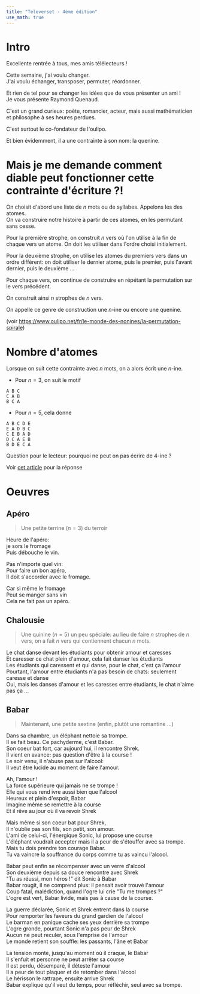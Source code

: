 ```yaml
---
title: "Televerset - 4ème édition"
use_math: true
---
```

# Intro

Excellente rentrée à tous, mes amis télélecteurs !

Cette semaine, j'ai voulu changer.  
J'ai voulu échanger, transposer, permuter, réordonner.

Et rien de tel pour se changer les idées que de vous présenter un ami !  
Je vous présente Raymond Quenaud.

C'est un grand curieux: poète, romancier, acteur, mais aussi mathématicien et philosophe à ses heures perdues.

C'est surtout le co-fondateur de l'oulipo.

Et bien évidemment, il a une contrainte à son nom: la quenine.

# Mais je me demande comment diable peut fonctionner cette contrainte d'écriture ?!

On choisit d'abord une liste de $n$ mots ou de syllabes. Appelons les des atomes.  
On va construire notre histoire à partir de ces atomes, en les permutant sans cesse.

Pour la première strophe, on construit $n$ vers où l'on utilise à la fin de chaque vers un atome. On doit les utiliser dans l'ordre choisi initialement.

Pour la deuxième strophe, on utilise les atomes du premiers vers dans un ordre différent: on doit utiliser le dernier atome, puis le premier, puis l'avant dernier, puis le deuxième ...

Pour chaque vers, on continue de construire en répétant la permutation sur le vers précédent.

On construit ainsi $n$ strophes de $n$ vers.

On appelle ce genre de construction une $n$-ine ou encore une quenine.

(voir https://www.oulipo.net/fr/le-monde-des-nonines/la-permutation-spirale)

# Nombre d'atomes

Lorsque on suit cette contrainte avec $n$ mots, on a alors écrit une $n$-ine.

- Pour $n=3$, on suit le motif
```
A B C
C A B
B C A
```

- Pour $n=5$, cela donne
```
A B C D E
E A D B C
C E B A D
D C A E B
B D E C A
```

Question pour le lecteur: pourquoi ne peut on pas écrire de $4$-ine ?

Voir [cet article](https://images.math.cnrs.fr/Poesie-spirales-et-battements-de-cartes) pour la réponse


# Oeuvres

## Apéro

> Une petite terrine ($n=3$) du terroir

Heure de l'apéro:   
je sors le fromage  
Puis débouche le vin.  

Pas n'importe quel vin:  
Pour faire un bon apéro,   
Il doit s'accorder avec le fromage.  

Car si même le fromage  
Peut se manger sans vin  
Cela ne fait pas un apéro.

## Chalousie

> Une quinine ($n=5$) un peu spéciale: au lieu de faire $n$ strophes de $n$ vers, on a fait $n$ vers qui contiennent chacun $n$ mots.

Le chat danse devant les étudiants pour obtenir amour et caresses  
Et caresser ce chat plein d'amour, cela fait danser les étudiants  
Les étudiants qui caressent et qui danse, pour le chat, c'est ça l'amour  
Pourtant, l'amour entre étudiants n'a pas besoin de chats: seulement caresse et danse  
Oui, mais les danses d'amour et les caresses entre étudiants, le chat n'aime pas ça ...

## Babar

> Maintenant, une petite sextine (enfin, plutôt une romantine ...)

Dans sa chambre, un éléphant nettoie sa trompe.  
Il se fait beau. Ce pachyderme, c'est Babar.  
Son coeur bat fort, car aujourd'hui, il rencontre Shrek.  
Il vient en avance: pas question d'être à la course !  
Le soir venu, il n'abuse pas sur l'alcool:  
Il veut être lucide au moment de faire l'amour.  

Ah, l'amour !  
La force supérieure qui jamais ne se trompe !  
Elle qui vous rend ivre aussi bien que l'alcool  
Heureux et plein d'espoir, Babar  
Imagine même se remettre à la course  
Et il rêve au jour où il va revoir Shrek  

Mais même si son coeur bat pour Shrek,  
Il n'oublie pas son fils, son petit, son amour.  
L'ami de celui-ci, l'énergique Sonic, lui propose une course  
L'éléphant voudrait accepter mais il a peur de s'étouffer avec sa trompe.  
Mais tu dois prendre ton courage Babar.  
Tu va vaincre la souffrance du corps comme tu as vaincu l'alcool.  

Babar peut enfin se récompenser avec un verre d'alcool  
Son deuxième depuis sa douce rencontre avec Shrek  
"Tu as réussi, mon héros !" dit Sonic à Babar  
Babar rougit, il ne comprend plus: il pensait avoir trouvé l'amour  
Coup fatal, malédiction, quand l'ogre lui crie "Tu me trompes ?"  
L'ogre est vert, Babar livide, mais pas à cause de la course.   

La guerre déclarée, Sonic et Shrek entrent dans la course  
Pour remporter les faveurs du grand gardien de l'alcool  
Le barman en panique cache ses yeux derrière sa trompe  
L'ogre gronde, pourtant Sonic n'a pas peur de Shrek  
Aucun ne peut reculer, sous l'emprise de l'amour  
Le monde retient son souffle: les passants, l'âne et Babar  

La tension monte, jusqu'au moment où il craque, le Babar  
Il s'enfuit et personne ne peut arrêter sa course  
Il est perdu, désemparé, il déteste l'amour  
Il a peur de tout plaquer et de retomber dans l'alcool  
Le hérisson le rattrape, ensuite arrive Shrek  
Babar explique qu'il veut du temps, pour réfléchir, seul avec sa trompe.